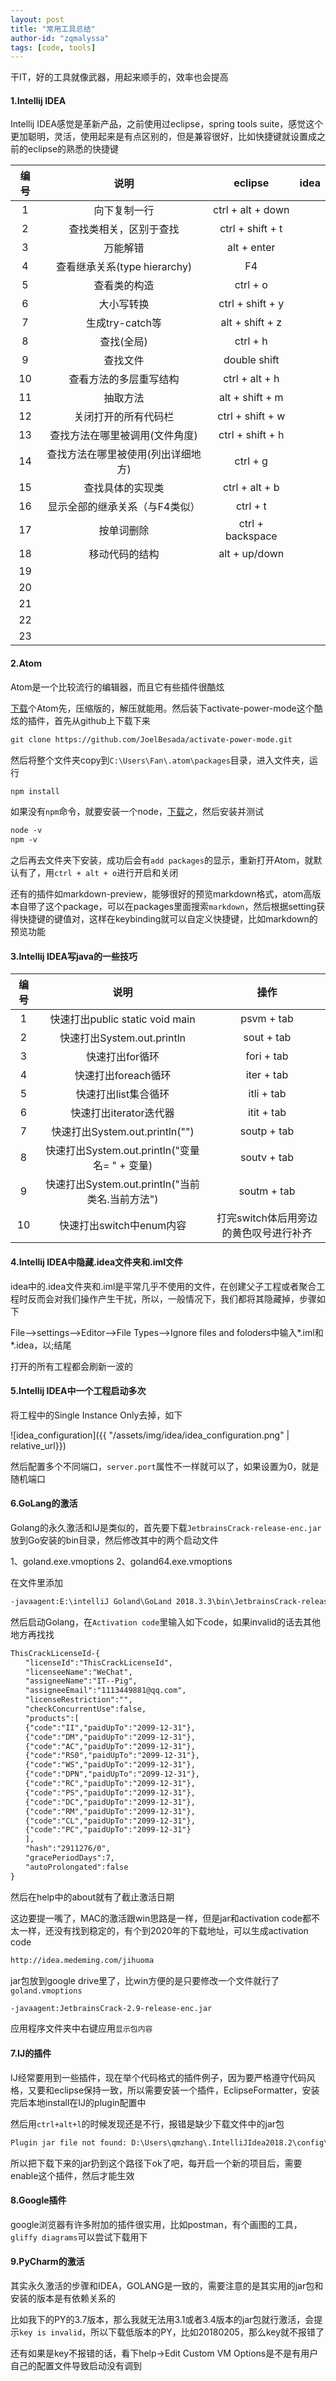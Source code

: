 ```yaml
---
layout: post
title: "常用工具总结"
author-id: "zqmalyssa"
tags: [code, tools]
---
```


干IT，好的工具就像武器，用起来顺手的，效率也会提高

#### 1.Intellij IDEA

Intellij IDEA感觉是革新产品，之前使用过eclipse，spring tools suite，感觉这个更加聪明，灵活，使用起来是有点区别的，但是兼容很好，比如快捷键就设置成之前的eclipse的熟悉的快捷键

| 编号 | 说明 | eclipse | idea |
| :----: | :----:  | :----: | :----: |
| 1 | 向下复制一行 | ctrl + alt + down |  |
| 2 | 查找类相关，区别于查找 | ctrl + shift + t |  |
| 3 | 万能解错 | alt + enter |  |
| 4 | 查看继承关系(type hierarchy) | F4 |  |
| 5 | 查看类的构造 | ctrl + o |  |
| 6 | 大小写转换 | ctrl + shift + y |  |
| 7 | 生成try-catch等 | alt + shift + z |  |
| 8 | 查找(全局) | ctrl + h |  |
| 9 | 查找文件 | double shift |  |
| 10 | 查看方法的多层重写结构 | ctrl + alt + h |  |
| 11 | 抽取方法 | alt + shift + m |  |
| 12 | 关闭打开的所有代码栏 | ctrl + shift + w |  |
| 13 | 查找方法在哪里被调用(文件角度) | ctrl + shift + h |  |
| 14 | 查找方法在哪里被使用(列出详细地方) | ctrl + g |  |
| 15 | 查找具体的实现类 | ctrl + alt + b |  |
| 16 | 显示全部的继承关系（与F4类似） | ctrl + t |  |
| 17 | 按单词删除 | ctrl + backspace |  |
| 18 | 移动代码的结构 | alt + up/down |  |
| 19 |  |  |  |
| 20 |  |  |  |
| 21 |  |  |  |
| 22 |  |  |  |
| 23 |  |  |  |

#### 2.Atom

Atom是一个比较流行的编辑器，而且它有些插件很酷炫

[下载](http://xiazai.zol.com.cn/detail/44/433456.shtml)个Atom先，压缩版的，解压就能用。然后装下activate-power-mode这个酷炫的插件，首先从github上下载下来

```html
git clone https://github.com/JoelBesada/activate-power-mode.git
```

然后将整个文件夹copy到`C:\Users\Fan\.atom\packages`目录，进入文件夹，运行

```html
npm install
```

如果没有`npm`命令，就要安装一个node，[下载](http://nodejs.cn/download/)之，然后安装并测试

```html
node -v
npm -v
```

之后再去文件夹下安装，成功后会有`add packages`的显示，重新打开Atom，就默认有了，用`ctrl + alt + o`进行开启和关闭

还有的插件如markdown-preview，能够很好的预览markdown格式，atom高版本自带了这个package，可以在packages里面搜索`markdown`，然后根据setting获得快捷键的键值对，这样在keybinding就可以自定义快捷键，比如markdown的预览功能

#### 3.Intellij IDEA写java的一些技巧

| 编号 | 说明 | 操作 |
| :----: | :----:  | :----: |
| 1 | 快速打出public static void main | psvm + tab |
| 2 | 快速打出System.out.println | sout + tab |
| 3 | 快速打出for循环 | fori + tab |
| 4 | 快速打出foreach循环 | iter + tab |
| 5 | 快速打出list集合循环 | itli + tab |
| 6 | 快速打出iterator迭代器 | itit + tab |
| 7 | 快速打出System.out.println("") | soutp + tab |
| 8 | 快速打出System.out.println("变量名= " + 变量) | soutv + tab |
| 9 | 快速打出System.out.println("当前类名.当前方法") | soutm + tab |
| 10 | 快速打出switch中enum内容 | 打完switch体后用旁边的黄色叹号进行补齐 |

#### 4.Intellij IDEA中隐藏.idea文件夹和.iml文件

idea中的.idea文件夹和.iml是平常几乎不使用的文件，在创建父子工程或者聚合工程时反而会对我们操作产生干扰，所以，一般情况下，我们都将其隐藏掉，步骤如下

File——>settings——>Editor——>File Types——>Ignore files and foloders中输入*.iml和*.idea，以;结尾

打开的所有工程都会刷新一波的

#### 5.Intellij IDEA中一个工程启动多次

将工程中的Single Instance Only去掉，如下

![idea_configuration]({{ "/assets/img/idea/idea_configuration.png" | relative_url}})

然后配置多个不同端口，`server.port`属性不一样就可以了，如果设置为0，就是随机端口

#### 6.GoLang的激活

Golang的永久激活和IJ是类似的，首先要下载`JetbrainsCrack-release-enc.jar`放到Go安装的bin目录，然后修改其中的两个启动文件

1、goland.exe.vmoptions
2、goland64.exe.vmoptions

在文件里添加

```html
-javaagent:E:\intelliJ Goland\GoLand 2018.3.3\bin\JetbrainsCrack-release-enc.jar
```
然后启动Golang，在`Activation code`里输入如下code，如果invalid的话去其他地方再找找

```html
ThisCrackLicenseId-{
　　"licenseId":"ThisCrackLicenseId",
　　"licenseeName":"WeChat",
　　"assigneeName":"IT--Pig",
　　"assigneeEmail":"1113449881@qq.com",
　　"licenseRestriction":"",
　　"checkConcurrentUse":false,
　　"products":[
　　{"code":"II","paidUpTo":"2099-12-31"},
　　{"code":"DM","paidUpTo":"2099-12-31"},
　　{"code":"AC","paidUpTo":"2099-12-31"},
　　{"code":"RS0","paidUpTo":"2099-12-31"},
　　{"code":"WS","paidUpTo":"2099-12-31"},
　　{"code":"DPN","paidUpTo":"2099-12-31"},
　　{"code":"RC","paidUpTo":"2099-12-31"},
　　{"code":"PS","paidUpTo":"2099-12-31"},
　　{"code":"DC","paidUpTo":"2099-12-31"},
　　{"code":"RM","paidUpTo":"2099-12-31"},
　　{"code":"CL","paidUpTo":"2099-12-31"},
　　{"code":"PC","paidUpTo":"2099-12-31"}
　　],
　　"hash":"2911276/0",
　　"gracePeriodDays":7,
　　"autoProlongated":false
}

```

然后在help中的about就有了截止激活日期


这边要提一嘴了，MAC的激活跟win思路是一样，但是jar和activation code都不太一样，还没有找到稳定的，有个到2020年的下载地址，可以生成activation code

```html
http://idea.medeming.com/jihuoma
```

jar包放到google drive里了，比win方便的是只要修改一个文件就行了`goland.vmoptions`

```html
-javaagent:JetbrainsCrack-2.9-release-enc.jar
```

应用程序文件夹中右键应用`显示包内容`


#### 7.IJ的插件

IJ经常要用到一些插件，现在举个代码格式的插件例子，因为要严格遵守代码风格，又要和eclipse保持一致，所以需要安装一个插件，EclipseFormatter，安装完后本地install在IJ的plugin配置中

然后用`ctrl+alt+l`的时候发现还是不行，报错是缺少下载文件中的jar包

```html
Plugin jar file not found: D:\Users\qmzhang\.IntelliJIdea2018.2\config\plugins\EclipseFormatter\lib\adapter.jar
```

所以把下载下来的jar扔到这个路径下ok了吧，每开启一个新的项目后，需要enable这个插件，然后才能生效

#### 8.Google插件

google浏览器有许多附加的插件很实用，比如postman，有个画图的工具，`gliffy diagrams`可以尝试下载用下

#### 9.PyCharm的激活

其实永久激活的步骤和IDEA，GOLANG是一致的，需要注意的是其实用的jar包和安装的版本是有依赖关系的

比如我下的PY的3.7版本，那么我就无法用3.1或者3.4版本的jar包就行激活，会提示`key is invalid`，所以下载低版本的PY，比如20180205，那么key就不报错了

还有如果是key不报错的话，看下help->Edit Custom VM Options是不是有用户自己的配置文件导致启动没有调到
